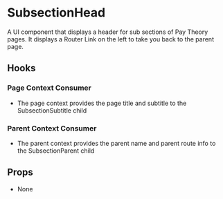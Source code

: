 # SubsectionHead

A UI component that displays a header for sub sections of Pay Theory pages. It displays a Router Link on the left to take you back to the parent page.

## Hooks

### Page Context Consumer

-   The page context provides the page title and subtitle to the SubsectionSubtitle child

### Parent Context Consumer

-   The parent context provides the parent name and parent route info to the SubsectionParent child

## Props

-   None
